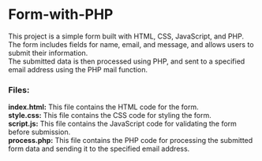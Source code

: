# Form-with-PHP

This project is a simple form built with HTML, CSS, JavaScript, and PHP. The form includes fields for name, email, and message, and allows users to submit their information.</br> 
The submitted data is then processed using PHP, and sent to a specified email address using the PHP mail function.</br>

<h3>Files:</h3>
<b>index.html:</b> This file contains the HTML code for the form.</br>
<b>style.css:</b> This file contains the CSS code for styling the form.</br>
<b>script.js:</b> This file contains the JavaScript code for validating the form before submission.</br>
<b>process.php:</b> This file contains the PHP code for processing the submitted form data and sending it to the specified email address.</br>
